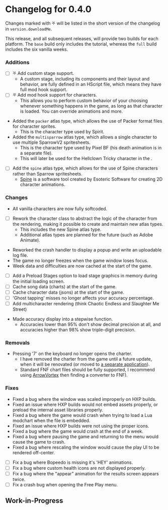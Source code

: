 # Changelog for 0.4.0

Changes marked with ⛧ will be listed in the short version of the changelog in `version.downloadMe`.

This release, and all subsequent releases, will provide two builds for each platform. The `base` build only includes the tutorial, whereas the `full` build includes the six vanilla weeks.

### Additions
- [ ] ⛧ Add custom stage support.
  - A custom stage, including its components and their layout and behavior, are fully defined in an HScript file, which means they have full mod hook support.
- [ ] ⛧ Add mod hook support for characters.
  - This allows you to perform custom behavior of your choosing whenever something happens in the game, as long as that character is loaded. You can override animations and more.
- Added the `packer` atlas type, which allows the use of Packer format files for character sprites.
  - This is the character type used by Spirit.
- Added the `multisparrow` atlas type, which allows a single character to use multiple SparrowV2 spritesheets.
  - This is the character type used by Pixel BF (his death animation is in a separate file).
  - This will later be used for the Hellclown Tricky character in the .
- [ ] Add the `spine` atlas type, which allows for the use of Spine characters rather than Sparrow spritesheets.
  - [Spine](http://esotericsoftware.com/spine-demos) is a software tool created by Esoteric Software for creating 2D character animations.
### Changes
- All vanilla characters are now fully softcoded.
- [ ] Rework the character class to abstract the logic of the character from the rendering, making it possible to create and maintain new atlas types.
  - This includes the new Spine atlas type.
  - Additional atlas types are planned for the future (such as Adobe Animate).
- Reworked the crash handler to display a popup and write an uploadable log file.
- The game no longer freezes when the game window loses focus.
- Week data and difficulties are now cached at the start of the game.
- [ ] Add a Preload Stages option to load stage graphics in memory during the initial loading screen.
- [ ] Cache song data (charts) at the start of the game.
- [ ] Cache character data (jsons) at the start of the game.
- [ ] 'Ghost tapping' misses no longer affects your accuracy percentage.
- [ ] Add multicharacter rendering (think Chaotic Endless and Slaughter Me Street)
- Made accuracy display into a stepwise function.
  - Accuracies lower than 95% don't show decimal precision at all, and accuracies higher than 98% show triple-digit precision.
### Removals
- Pressing '7' on the keyboard no longer opens the charter.
  - I have removed the charter from the game until a future update, when it will be renovated (or moved to [a separate application](https://github.com/EnigmaEngine/EnigmaModMaker)).
  - Standard FNF chart files should be fully supported, I recommend using [ArrowVortex](https://www.youtube.com/watch?v=mYsGNn3CSAA) then finding a converter to FNF).
### Fixes
- Fixed a bug where the window was scaled improperly on HXP builds.
- Fixed an issue where HXP builds would not embed assets properly, or preload the internal asset libraries properly.
- Fixed a bug where the game would crash when trying to load a Lua modchart when the file is embedded.
- Fixed an issue where HXP builds were not using the proper icons.
- Fixed a bug where the game would crash at the end of a week.
- Fixed a bug where pausing the game and returning to the menu would cause the game to crash.
- Fixed a bug where rescaling the window would cause the play UI to be rendered off-center.
- [ ] Fix a bug where Bopeedo is missing it's 'HEY' animations.
- [ ] Fix a bug where custom health icons are not displayed properly.
- [ ] Fix a bug where the "appear" animation for the results screen appears twice.
- [ ] Fix a crash bug when opening the Free Play menu.

## Work-in-Progress


